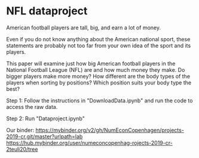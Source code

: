 # NFL dataproject

American football players are tall, big, and earn a lot of money. 

Even if you do not know anything about the American national sport, these statements are probably not too far from your own idea of the sport and its players. 

This paper will examine just how big American football players in the National Football League (NFL) are and how much money they make. Do bigger players make more money? How different are the body types of the players when sorting by positions? Which position suits your body type the best? 

Step 1: Follow the instructions in "DownloadData.ipynb" and run the code to access the raw data.

Step 2: Run "Dataproject.ipynb" 

Our binder:
https://mybinder.org/v2/gh/NumEconCopenhagen/projects-2019-cr.git/master?urlpath=lab
https://hub.mybinder.org/user/numeconcopenhag-rojects-2019-cr-2teuli20/tree
